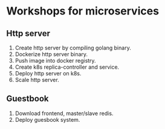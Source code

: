 # Workshops for microservices
## Http server
1. Create http server by compiling golang binary.
2. Dockerize http server binary.
3. Push image into docker registry.
4. Create k8s replica-controller and service.
5. Deploy http server on k8s.
6. Scale http server.

## Guestbook
1. Download frontend, master/slave redis.
2. Deploy guesbook system.
